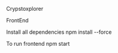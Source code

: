 Crypstoxplorer

FrontEnd

Install all dependencies
npm install --force 

To run frontend
npm start

